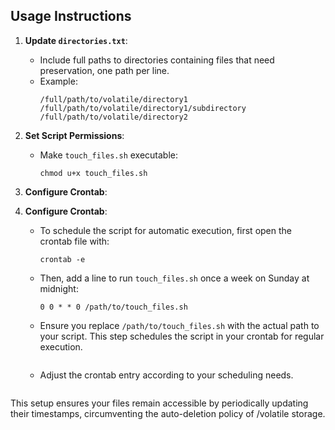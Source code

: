 ## Usage Instructions

1. **Update `directories.txt`**:
   - Include full paths to directories containing files that need preservation, one path per line.
   - Example:
     ```
     /full/path/to/volatile/directory1
     /full/path/to/volatile/directory1/subdirectory
     /full/path/to/volatile/directory2
     ```

2. **Set Script Permissions**:
   - Make `touch_files.sh` executable:
     ```
     chmod u+x touch_files.sh
     ```

3. **Configure Crontab**:
3. **Configure Crontab**:
   - To schedule the script for automatic execution, first open the crontab file with:
     ```
     crontab -e
     ```
   - Then, add a line to run `touch_files.sh` once a week on Sunday at midnight:
     ```
     0 0 * * 0 /path/to/touch_files.sh
     ```
   - Ensure you replace `/path/to/touch_files.sh` with the actual path to your script. This step schedules the script in your crontab for regular execution.
     ```
   - Adjust the crontab entry according to your scheduling needs.
     ```

This setup ensures your files remain accessible by periodically updating their timestamps, circumventing the auto-deletion policy of /volatile storage.
